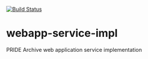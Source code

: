 [![Build Status](https://travis-ci.org/PRIDE-Archive/webapp-service-impl.svg)](https://travis-ci.org/PRIDE-Archive/webapp-service-impl)
# webapp-service-impl
PRIDE Archive web application  service implementation
 
